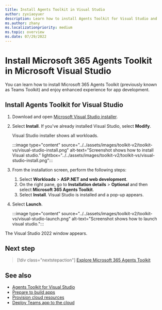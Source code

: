 ```yaml
---
title: Install Agents Toolkit in Visual Studio
author: zyxiaoyuer
description: Learn how to install Agents Toolkit for Visual Studio and to use Visual Studio installer to install the required version of Visual Studio.
ms.author: zhany
ms.localizationpriority: medium
ms.topic: overview
ms.date: 07/29/2022
---
```


# Install Microsoft 365 Agents Toolkit in Microsoft Visual Studio

You can learn how to install Microsoft 365 Agents Toolkit (previously known as Teams Toolkit) and enjoy enhanced experience for app development.

## Install Agents Toolkit for Visual Studio

1. Download and open [Microsoft Visual Studio installer](https://aka.ms/VSDownload).
1. Select **Install**. If you've already installed Visual Studio, select **Modify**.

   Visual Studio installer shows all workloads.

   :::image type="content" source="../../assets/images/toolkit-v2/toolkit-vs/visual-studio-install.png" alt-text="Screenshot shows how to install Visual studio." lightbox="../../assets/images/toolkit-v2/toolkit-vs/visual-studio-install.png":::

1. From the installation screen, perform the following steps:
   1. Select **Workloads** > **ASP.NET and web development**.
   1. On the right pane, go to **Installation details** > **Optional** and then select **Microsoft 365 Agents Toolkit**.
   1. Select **Install**. Visual Studio is installed and a pop-up appears.

1. Select **Launch**.

   :::image type="content" source="../../assets/images/toolkit-v2/toolkit-vs/visual-studio-launch.png" alt-text="Screenshot shows how to launch visual studio.":::

The Visual Studio 2022 window appears.

## Next step

> [!div class="nextstepaction"]
> [Explore Microsoft 365 Agents Toolkit](explore-Teams-Toolkit-vs.md)

## See also

* [Agents Toolkit for Visual Studio](agents-toolkit-fundamentals-vs.md)
* [Prepare to build apps](build-environments-vs.md)
* [Provision cloud resources](provision-vs.md)
* [Deploy Teams app to the cloud](deploy-vs.md)
